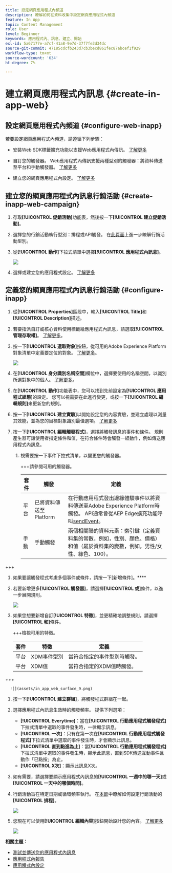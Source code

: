 ```yaml
---
title: 設定網頁應用程式內頻道
description: 瞭解如何在資料收集中設定網頁應用程式內頻道
feature: In App
topic: Content Management
role: User
level: Beginner
keywords: 應用程式內、訊息、建立、開始
exl-id: 5a67177e-a7cf-41a8-9e7d-37f7fe3d34dc
source-git-commit: 47185cdcfb243d7cb3becd861fec87abcef1f929
workflow-type: tm+mt
source-wordcount: '634'
ht-degree: 7%

---
```


# 建立網頁應用程式內訊息 {#create-in-app-web}

## 設定網頁應用程式內頻道 {#configure-web-inapp}

若要設定網頁應用程式內頻道，請遵循下列步驟：

* 安裝Web SDK標籤擴充功能以支援Web應用程式內傳訊。 [了解更多](https://experienceleague.adobe.com/docs/experience-platform/tags/extensions/client/web-sdk/web-sdk-extension-configuration.html?lang=en)

* 自訂您的觸發器。 Web應用程式內傳訊支援兩種型別的觸發器：將資料傳送至平台和手動觸發器。 [了解更多](https://experienceleague.adobe.com/docs/experience-platform/edge/personalization/ajo/web-in-app-messaging.html)

* 建立您的網頁應用程式內設定。 [了解更多](inapp-configuration.md)

## 建立您的網頁應用程式內訊息行銷活動 {#create-inapp-web-campaign}

1. 存取&#x200B;**[!UICONTROL 促銷活動]**&#x200B;功能表，然後按一下&#x200B;**[!UICONTROL 建立促銷活動]**。

1. 選擇您的行銷活動執行型別：排程或API觸發。 在[此頁面](../campaigns/create-campaign.md#campaigntype)上進一步瞭解行銷活動型別。

1. 從&#x200B;**[!UICONTROL 動作]**&#x200B;下拉式清單中選擇&#x200B;**[!UICONTROL 應用程式內訊息]**。

   ![](assets/in_app_web_surface_1.png)

1. 選擇或建立您的應用程式設定。 [了解更多](inapp-configuration.md#channel-prerequisites)

## 定義您的網頁應用程式內訊息行銷活動 {#configure-inapp}

1. 從&#x200B;**[!UICONTROL Properties]**&#x200B;區段中，輸入&#x200B;**[!UICONTROL Title]**&#x200B;和&#x200B;**[!UICONTROL Description]**&#x200B;描述。

1. 若要指派自訂或核心資料使用標籤給應用程式內訊息，請選取&#x200B;**[!UICONTROL 管理存取權]**。 [了解更多](../administration/object-based-access.md)。

1. 按一下&#x200B;**[!UICONTROL 選取對象]**&#x200B;按鈕，從可用的Adobe Experience Platform對象清單中定義要定位的對象。 [了解更多](../audience/about-audiences.md)。

   ![](assets/in_app_web_surface_5.png)

1. 在&#x200B;**[!UICONTROL 身分識別名稱空間]**&#x200B;欄位中，選擇要使用的名稱空間，以識別所選對象中的個人。 [了解更多](../event/about-creating.md#select-the-namespace)。

1. 在&#x200B;**[!UICONTROL 動作]**&#x200B;功能表中，您可以找到先前設定為&#x200B;**[!UICONTROL 應用程式組態]**&#x200B;的設定。 您可以視需要在此進行變更，或按一下&#x200B;**[!UICONTROL 編輯規則]**&#x200B;來更新您的規則。

1. 按一下&#x200B;**[!UICONTROL 建立實驗]**&#x200B;以開始設定您的內容實驗，並建立處理以測量其效能，並為您的目標對象識別最佳選項。 [了解更多](../content-management/content-experiment.md)

1. 按一下&#x200B;**[!UICONTROL 編輯觸發程式]**，選擇將觸發訊息的事件和條件。 規則產生器可讓使用者指定條件和值，在符合條件時會觸發一組動作，例如傳送應用程式內訊息。

   1. 視需要按一下事件下拉式清單，以變更您的觸發器。

      +++請參閱可用的觸發器。

      | 套件 | 觸發 | 定義 |
      |---|---|---|
      | 平台 | 已將資料傳送至Platform | 在行動應用程式發出邊緣體驗事件以將資料傳送至Adobe Experience Platform時觸發。 API通常會從AEP Edge擴充功能呼叫[sendEvent](https://developer.adobe.com/client-sdks/documentation/edge-network/api-reference/#sendevent)。 |
      | 手動 | 手動觸發 | 兩個相關聯的資料元素：索引鍵（定義資料集的常數，例如，性別、顏色、價格）和值（屬於資料集的變數，例如，男性/女性、綠色、100）。 |

+++

   1. 如果要讓觸發程式考慮多個事件或條件，請按一下[新增條件]。****

   1. 若要新增更多&#x200B;**[!UICONTROL 觸發器]**，請選擇&#x200B;**[!UICONTROL 或]**&#x200B;條件，以進一步展開規則。

      ![](assets/in_app_web_surface_8.png)

   1. 如果您想要新增自訂&#x200B;**[!UICONTROL 特徵]**，並更精確地調整規則，請選擇&#x200B;**[!UICONTROL 和]**&#x200B;條件。

      +++檢視可用的特徵。

      | 套件 | 特徵 | 定義 |
      |---|---|---|
      | 平台 | XDM事件型別 | 當符合指定的事件型別時觸發。 |
      | 平台 | XDM值 | 當符合指定的XDM值時觸發。 |

+++

      ![](assets/in_app_web_surface_9.png)

   1. 按一下&#x200B;**[!UICONTROL 建立群組]**，將觸發程式群組在一起。

1. 選擇應用程式內訊息生效時的觸發頻率。 提供下列選項：

   * **[!UICONTROL Everytime]**：當在&#x200B;**[!UICONTROL 行動應用程式觸發程式]**&#x200B;下拉式清單中選取的事件發生時，一律顯示訊息。
   * **[!UICONTROL 一次]**：只有在第一次在&#x200B;**[!UICONTROL 行動應用程式觸發程式]**&#x200B;下拉式清單中選取的事件發生時，才會顯示此訊息。
   * **[!UICONTROL 直到點進為止]**：當&#x200B;**[!UICONTROL 行動應用程式觸發程式]**&#x200B;下拉式清單中選取的事件發生時，顯示此訊息，直到SDK傳送互動事件且動作「已點按」為止。
   * **[!UICONTROL X次]**：顯示此訊息X次。

1. 如有需要，請選擇要顯示應用程式內訊息的&#x200B;**[!UICONTROL 一週中的哪一天]**&#x200B;或&#x200B;**[!UICONTROL 一天中的哪個時間]**。

1. 行銷活動旨在特定日期或循環頻率執行。 在[本節](../campaigns/create-campaign.md#schedule)中瞭解如何設定行銷活動的&#x200B;**[!UICONTROL 排程]**。

   ![](assets/in_app_web_surface_6.png)

1. 您現在可以使用&#x200B;**[!UICONTROL 編輯內容]**&#x200B;按鈕開始設計您的內容。 [了解更多](design-in-app.md)

   ![](assets/in_app_web_surface_7.png)

**相關主題：**

* [測試並傳送您的應用程式內訊息](send-in-app.md)
* [應用程式內報告](../reports/campaign-global-report-cja-inapp.md)
* [應用程式內設定](inapp-configuration.md)
